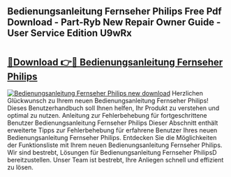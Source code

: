 ## Bedienungsanleitung Fernseher Philips Free Pdf Download - Part-Ryb New Repair Owner Guide - User Service Edition U9wRx

# <h2><a href="http://df29zbc.blite.top/?on=Bedienungsanleitung+Fernseher+Philips">🔗Download 👉🔴 Bedienungsanleitung Fernseher Philips</a></h2>

[![Bedienungsanleitung Fernseher Philips new download](https://i.imgur.com/lujVjoI.png)](http://df29zbc.blite.top/?on=Bedienungsanleitung+Fernseher+Philips)
Herzlichen Glückwunsch zu Ihrem neuen Bedienungsanleitung Fernseher Philips! Dieses Benutzerhandbuch soll Ihnen helfen, Ihr Produkt zu verstehen und optimal zu nutzen. Anleitung zur Fehlerbehebung für fortgeschrittene Benutzer Bedienungsanleitung Fernseher Philips Dieser Abschnitt enthält erweiterte Tipps zur Fehlerbehebung für erfahrene Benutzer Ihres neuen Bedienungsanleitung Fernseher Philips. Entdecken Sie die Möglichkeiten der Funktionsliste mit Ihrem neuen Bedienungsanleitung Fernseher Philips. Wir sind bestrebt, Lösungen für Bedienungsanleitung Fernseher PhilipsD bereitzustellen. Unser Team ist bestrebt, Ihre Anliegen schnell und effizient zu lösen.
